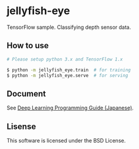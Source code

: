 # jellyfish-eye

TensorFlow sample. Classifying depth sensor data.

## How to use

```bash
# Please setup python 3.x and TensorFlow 1.x

$ python -m jellyfish_eye.train  # for training
$ python -m jellyfish_eye.serve  # for serving
```

## Document

See [Deep Learning Programming Guide (Japanese)](https://tail-island.github.io/jellyfish-eye/).

## Lisense

This software is licensed under the BSD License.
